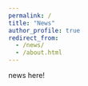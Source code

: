 ```yaml
---
permalink: /
title: "News"
author_profile: true
redirect_from: 
  - /news/
  - /about.html
---
```


news here!